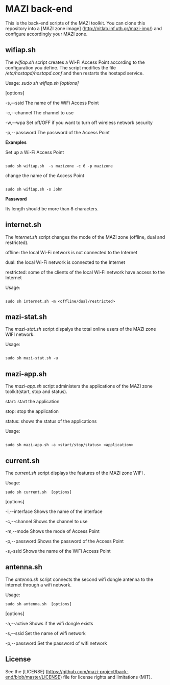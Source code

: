 # MAZI back-end
This is the back-end scripts of the MAZI toolkit. You can clone this repository into a [MAZI zone image] (http://nitlab.inf.uth.gr/mazi-img/) and configure accordingly your MAZI zone.

## wifiap.sh
The *wifiap.sh* script creates a Wi-Fi Access Point according to the configuration you define. The script modifies the file */etc/hostapd/hostapd.conf* and then restarts the hostapd service.

Usage:
*sudo sh wifiap.sh  [options]*

[options]

-s,--ssid                                The name of the WiFi Access Point

-c,--channel                             The channel to use

-w,--wpa                                 Set off/OFF if you want to turn off wireless network security

-p,--password                            The password of the Access Point


**Examples**

Set up a Wi-Fi Access Point
```

sudo sh wifiap.sh  -s mazizone -c 6 -p mazizone

```

change the name of the Access Point
```

sudo sh wifiap.sh -s John

```

**Password**

Its length should be more than 8 characters.


## internet.sh

The *internet.sh* script changes the mode of the MAZI zone (offline, dual and restricted).

offline: the local Wi-Fi network is not connected to the Internet

dual: the local Wi-Fi network is connected to the Internet

restricted: some of the clients of the local Wi-Fi network have access to the Internet

Usage:
```

sudo sh internet.sh -m <offline/dual/restricted>

```
## mazi-stat.sh

The *mazi-stat.sh* script dispalys the total online users of the MAZI zone WIFI network.

Usage:
```

sudo sh mazi-stat.sh -u 

```

## mazi-app.sh

The *mazi-app.sh* script administers the applications of the MAZI zone toolkit(start, stop and status).

start: start the application

stop: stop the application

status: shows the status of the applications

Usage:
```

sudo sh mazi-app.sh -a <start/stop/status> <application>

```

## current.sh

The *current.sh* script displays the features of the MAZI zone WIFI .

Usage:
```
sudo sh current.sh  [options]
```
[options]

-i,--interface                           Shows the name of the interface

-c,--channel                             Shows the channel to use

-m,--mode                                Shows the mode of Access Point

-p,--password                            Shows the password of the Access Point

-s,-ssid                                 Shows the name of the WiFi Access Point


## antenna.sh

The *antenna.sh* script connects the second wifi dongle antenna to the internet through a wifi network.

Usage:
```
sudo sh antenna.sh  [options]
```
[options]

-a,--active                           Shows if the wifi dongle exists

-s,--ssid                             Set the name of wifi network

-p,--password                         Set the password of wifi network


## License

See the [LICENSE] (https://github.com/mazi-project/back-end/blob/master/LICENSE) file for license rights and limitations (MIT).
